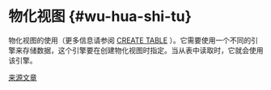 # 物化视图 {#wu-hua-shi-tu}

物化视图的使用（更多信息请参阅 [CREATE TABLE](../../../engines/table-engines/special/materializedview.md) ）。它需要使用一个不同的引擎来存储数据，这个引擎要在创建物化视图时指定。当从表中读取时，它就会使用该引擎。

[来源文章](https://clickhouse.tech/docs/en/operations/table_engines/materializedview/) <!--hide-->
